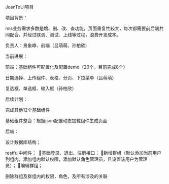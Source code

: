 JosnToUi项目

项目背景：

mis业务需求多数是增、删、改、查功能，页面重复性较大，每次都需要前后端共同配合，并经过联调、测试、上线等过程，浪费开发成本。

负责人：景象峥、前端（吕萌萌、孙柏欣\)

当前进展：

前端：基础组件可配置化及配置demo（20个，目前完成8个）

日期选择、上传组件、表格、分页、下拉菜单（吕萌萌）

复选框、单选框、输入框（孙柏欣）

后续计划：

完成其他12个基础组件

基础组件整合：根据json配置动态加载组件生成页面



后端：

设计数据库结构；

restful中间件；  基础登录、退出、注册接口； 新增群组（默认添加当前用户到组内，添加组内默认权限，添加默认角色管理员，且设置该用户为管理员）； 编辑群组；

删除群组及群组内的权限，角色，及所有涉及的关联



